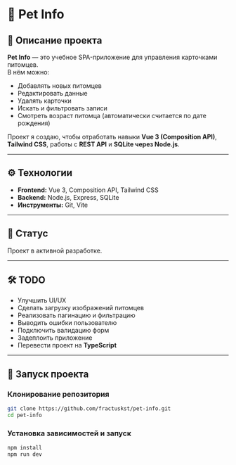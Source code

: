 # 🐾 Pet Info

## 📌 Описание проекта

**Pet Info** — это учебное SPA-приложение для управления карточками питомцев.  
В нём можно:

- Добавлять новых питомцев
- Редактировать данные
- Удалять карточки
- Искать и фильтровать записи
- Смотреть возраст питомца (автоматически считается по дате рождения)

Проект я создаю, чтобы отработать навыки **Vue 3 (Composition API)**, **Tailwind CSS**, работы с **REST API** и **SQLite через Node.js**.

---

## ⚙️ Технологии

- **Frontend:** Vue 3, Composition API, Tailwind CSS
- **Backend:** Node.js, Express, SQLite
- **Инструменты:** Git, Vite

---

## 🚀 Статус

Проект в активной разработке.

---

## 🛠️ TODO

- Улучшить UI/UX
- Сделать загрузку изображений питомцев
- Реализовать пагинацию и фильтрацию
- Выводить ошибки пользователю
- Подключить валидацию форм
- Задеплоить приложение
- Перевести проект на **TypeScript**

---

## 📂 Запуск проекта

### Клонирование репозитория

```bash
git clone https://github.com/fractuskst/pet-info.git
cd pet-info
```

### Установка зависимостей и запуск

```bash
npm install
npm run dev
```

